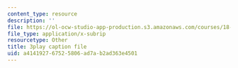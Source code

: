 ```yaml
---
content_type: resource
description: ''
file: https://ol-ocw-studio-app-production.s3.amazonaws.com/courses/18-03sc-differential-equations-fall-2011/a414192767525806ad7ab2ad363e4501_2-5oq-igwtU.vtt
file_type: application/x-subrip
resourcetype: Other
title: 3play caption file
uid: a4141927-6752-5806-ad7a-b2ad363e4501
---
```

